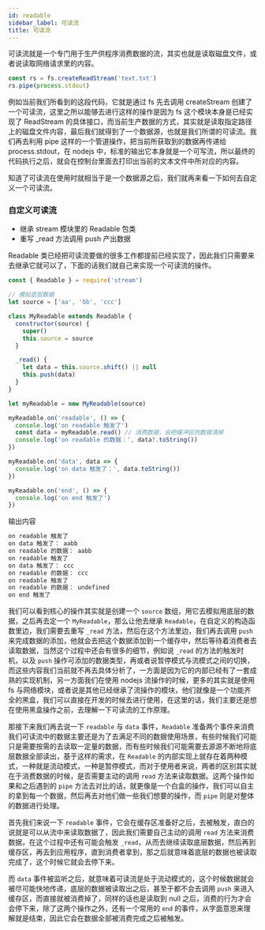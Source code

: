 ```yaml
---
id: readable
sidebar_label: 可读流
title: 可读流
---
```


可读流就是一个专门用于生产供程序消费数据的流，其实也就是读取磁盘文件，或者说读取网络请求里的内容。

```js
const rs = fs.createReadStream('text.txt')
rs.pipe(process.stdout)
```

例如当前我们所看到的这段代码，它就是通过 fs 先去调用 createStream 创建了一个可读流，这里之所以能够去进行这样的操作是因为 fs 这个模块本身是已经实现了 ReadStream 的具体接口，而当前生产数据的方式，其实就是读取指定路径上的磁盘文件内容，最后我们就得到了一个数据源，也就是我们所谓的可读流。我们再去利用 pipe 这样的一个管道操作，把当前所获取到的数据再传递给 process.stdout，在 nodejs 中，标准的输出它本身就是一个可写流，所以最终的代码执行之后，就会在控制台里面去打印出当前的文本文件中所对应的内容。

知道了可读流在使用时就相当于是一个数据源之后，我们就再来看一下如何去自定义一个可读流。

### 自定义可读流

- 继承 stream 模块里的 Readable 包类
- 重写 \_read 方法调用 push 产出数据

Readable 类已经把可读流要做的很多工作都提前已经实现了，因此我们只需要来去继承它就可以了，下面的话我们就自己来实现一个可读流的操作。

```js
const { Readable } = require('stream')

// 模拟底层数据
let source = ['aa', 'bb', 'ccc']

class MyReadable extends Readable {
  constructor(source) {
    super()
    this.source = source
  }

  _read() {
    let data = this.source.shift() || null
    this.push(data)
  }
}

let myReadable = new MyReadable(source)

myReadable.on('readable', () => {
  console.log('on readable 触发了')
  const data = myReadable.read() // 消费数据，会把缓冲区的数据清掉
  console.log('on readable 的数据：', data?.toString())
})

myReadable.on('data', data => {
  console.log('on data 触发了：', data.toString())
})

myReadable.on('end', () => {
  console.log('on end 触发了')
})
```

输出内容

```bash
on readable 触发了
on data 触发了： aabb
on readable 的数据： aabb
on readable 触发了
on data 触发了： ccc
on readable 的数据： ccc
on readable 触发了
on readable 的数据： undefined
on end 触发了
```

我们可以看到核心的操作其实就是创建一个 `source` 数组，用它去模拟用底层的数据，之后再去定一个 `MyReadable`，那么让他去继承 `Readable`，在自定义的构造函数里边，我们需要去重写 `_read` 方法，然后在这个方法里边，我们再去调用 `push` 来完成数据的添加，他就会去把这个数据添加到一个缓存中，然后等待着消费者去读取数据，当然这个过程中还会有很多的细节，例如说 `_read` 的方法的触发时机，以及 `push` 操作可添加的数据类型，再或者说暂停模式与流模式之间的切换，而这些内容我们当前就不再去具体分析了，一方面是因为它的内部已经有了一套成熟的实现机制，另一方面我们在使用 nodejs 流操作的时候，更多的其实就是使用 fs 与网络模块，或者说是其他已经继承了流操作的模块，他们就像是一个功能齐全的黑盒，我们可以直接在开发的时候去进行使用，在这里的话，我们主要还是想在使用黑盒操作之前，去理解一下可读流的工作原理。

那接下来我们再去说一下 `readable` 与 `data` 事件，`Readable` 准备两个事件来消费我们可读流中的数据主要还是为了去满足不同的数据使用场景，有些时候我们可能只是需要按需的去读取一定量的数据，而有些时候我们可能需要去源源不断地将底层数据全部读出，基于这样的需求，在 `Readable` 的内部实现上就存在着两种模式，一种就是流动模式，一种是暂停模式，而对于使用者来说，两者的区别其实就在于消费数据的时候，是否需要主动的调用 `read` 方法来读取数据。这两个操作如果和之后遇到的 `pipe` 方法去对比的话，就更像是一个白盒的操作，我们可以自主的拿到每一个数据，然后再去对他们做一些我们想要的操作，而 `pipe` 则是对整体的数据进行处理。

首先我们来说一下 `readable` 事件，它会在缓存区准备好之后，去被触发，直白的说就是可以从流中来读取数据了，因此我们需要自己主动的调用 `read` 方法来消费数据，在这个过程中还有可能会触发 `_read`，从而去继续读取底层数据，然后再到缓存区，再去到应用程序，直到消费者拿到，那之后就意味着底层的数据也被读取完成了，这个时候它就会去停下来。

而 `data` 事件被监听之后，就意味着可读流是处于流动模式的，这个时候数据就会被尽可能快地传递，底层的数据被读取出之后，甚至于都不会去调用 `push` 来进入缓存区，而直接就被消费掉了，同样的话也是读取到 null 之后，消费的行为才会会停下来，除了这两个操作之外，还有一个常用的 `end` 的事件，从字面意思来理解就是结束，因此它会在数据全部被消费完成之后被触发。
